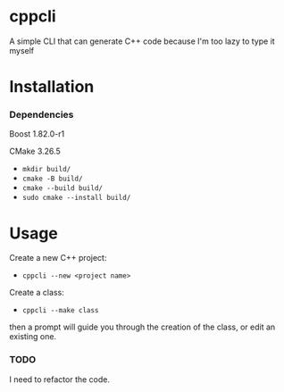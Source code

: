 # cppcli
A simple CLI that can generate C++ code because I'm too lazy to type it myself

# Installation
### Dependencies
Boost 1.82.0-r1

CMake 3.26.5
* `mkdir build/`
* `cmake -B build/`
* `cmake --build build/`
* `sudo cmake --install build/`

# Usage
Create a new C++ project:

* `cppcli --new <project name>`

Create a class:

* `cppcli --make class`

then a prompt will guide you through the creation of the class, or edit an existing one.

### TODO
I need to refactor the code.
